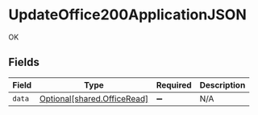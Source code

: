 # UpdateOffice200ApplicationJSON

OK


## Fields

| Field                                                            | Type                                                             | Required                                                         | Description                                                      |
| ---------------------------------------------------------------- | ---------------------------------------------------------------- | ---------------------------------------------------------------- | ---------------------------------------------------------------- |
| `data`                                                           | [Optional[shared.OfficeRead]](../../models/shared/officeread.md) | :heavy_minus_sign:                                               | N/A                                                              |